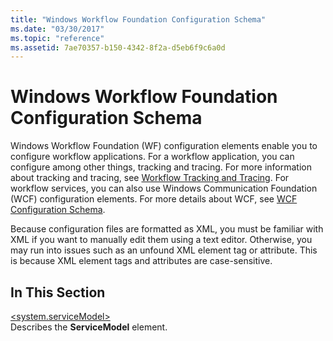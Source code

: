 ```yaml
---
title: "Windows Workflow Foundation Configuration Schema"
ms.date: "03/30/2017"
ms.topic: "reference"
ms.assetid: 7ae70357-b150-4342-8f2a-d5eb6f9c6a0d
---
```

# Windows Workflow Foundation Configuration Schema
Windows Workflow Foundation (WF) configuration elements enable you to configure workflow applications. For a workflow application, you can configure among other things, tracking and tracing. For more information about tracking and tracing, see [Workflow Tracking and Tracing](../../../windows-workflow-foundation/workflow-tracking-and-tracing.md). For workflow services, you can also use Windows Communication Foundation (WCF) configuration elements. For more details about WCF, see [WCF Configuration Schema](../wcf/index.md).  
  
 Because configuration files are formatted as XML, you must be familiar with XML if you want to manually edit them using a text editor. Otherwise, you may run into issues such as an unfound XML element tag or attribute. This is because XML element tags and attributes are case-sensitive.  
  
## In This Section  
 [\<system.serviceModel>](system-servicemodel-of-workflow.md)  
 Describes the **ServiceModel** element.
